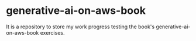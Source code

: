 # generative-ai-on-aws-book

It is a repository to store my work progress testing the book's generative-ai-on-aws-book exercises.


